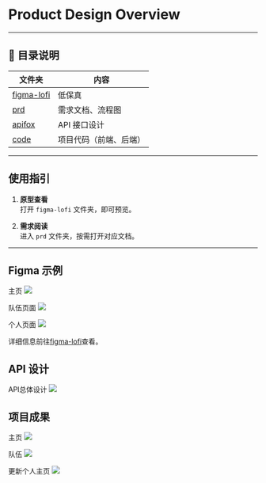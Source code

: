 # Product Design Overview
---

## 📁 目录说明

| 文件夹 | 内容 |
|--------|------|
| [figma-lofi](./figma-lofi) | 低保真 |
| [prd](./prd)     | 需求文档、流程图 |
| [apifox](./apifox)     | API 接口设计 |
| [code](./code)     | 项目代码（前端、后端） |

---

## 使用指引

1. **原型查看**  
   打开 `figma-lofi` 文件夹，即可预览。

2. **需求阅读**  
   进入 `prd` 文件夹，按需打开对应文档。

---

## Figma 示例
主页
![](./figma-lofi/main.png)

队伍页面
![](./figma-lofi/team.png)

个人页面
![](./figma-lofi/profile.png)

详细信息前往[figma-lofi](./figma-lofi)查看。

## API 设计
API总体设计
![](./apifox/api.png)

## 项目成果
主页
![](./result/main.png)

队伍
![](./result/team.png)

更新个人主页
![](./result/profile_update.png)